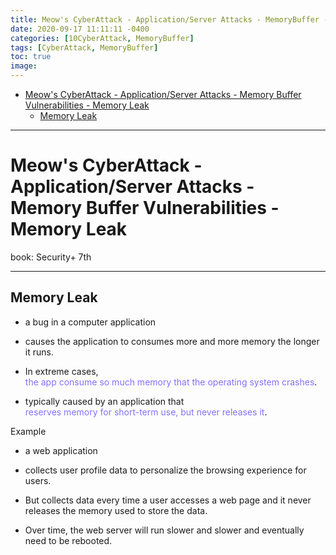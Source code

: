 ```yaml
---
title: Meow's CyberAttack - Application/Server Attacks - MemoryBuffer - Memory Leak
date: 2020-09-17 11:11:11 -0400
categories: [10CyberAttack, MemoryBuffer]
tags: [CyberAttack, MemoryBuffer]
toc: true
image:
---
```


- [Meow's CyberAttack - Application/Server Attacks - Memory Buffer Vulnerabilities - Memory Leak](#meows-cyberattack---applicationserver-attacks---memory-buffer-vulnerabilities---memory-leak)
  - [Memory Leak](#memory-leak)

---

# Meow's CyberAttack - Application/Server Attacks - Memory Buffer Vulnerabilities - Memory Leak
 
book: Security+ 7th 
 
<font color=LightSlateBlue></font>
<font color=OrangeRed></font>

---

## Memory Leak

- a bug in a computer application 

- causes the application to consumes more and more memory the longer it runs. 

- In extreme cases,  
<font color=LightSlateBlue>the app consume so much memory that the operating system crashes</font>.

- typically caused by an application that  
<font color=LightSlateBlue>reserves memory for short-term use, but never releases it</font>. 


Example

- a web application 

- collects user profile data to personalize the browsing experience for users. 

- But collects data every time a user accesses a web page and it never releases the memory used to store the data. 

- Over time, the web server will run slower and slower and eventually need to be rebooted.
